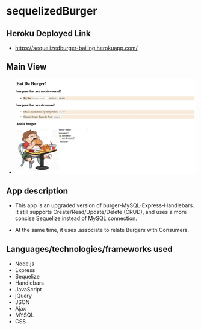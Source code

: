 # sequelizedBurger

## Heroku Deployed Link

* https://sequelizedburger-bailing.herokuapp.com/

## Main View

* ![mainView](public/img/mainView.jpg)

## App description

* This app is an upgraded version of burger-MySQL-Express-Handlebars. It still supports Create/Read/Update/Delete (CRUD), and uses a more concise Sequelize instead of MySQL connection.

* At the same time, it uses .associate to relate Burgers with Consumers.

## Languages/technologies/frameworks used

* Node.js
* Express
* Sequelize
* Handlebars
* JavaScript
* jQuery
* JSON
* Ajax
* MYSQL
* CSS
